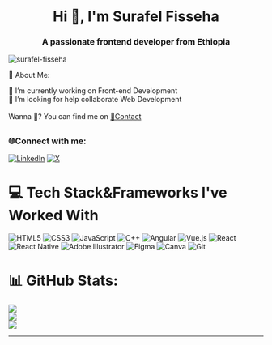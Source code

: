 <h1 align="center">Hi 👋, I'm Surafel Fisseha</h1>
<h3 align="center">A passionate frontend developer from Ethiopia</h3>
<p align="left"> <img src="https://komarev.com/ghpvc/?username=surafel-fisseha&label=Profile%20views&color=0e75b6&style=flat" alt="surafel-fisseha" /> </p>
💫 About Me:

🔭 I’m currently working on Front-end Development <br>🤝 I’m looking for help collaborate Web Development <br>
<br>Wanna 💬? You can find me on <a href="mailto:surafel.fiss@gmail.com">📩Contact</a>


##  <h3 align="left">🌐Connect with me:</h3>
[![LinkedIn](https://img.shields.io/badge/LinkedIn-%230077B5.svg?logo=linkedin&logoColor=white)](https://www.linkedin.com/in/surafel-fisseha-877039307?utm_source=share&utm_campaign=share_via&utm_content=profile&utm_medium=android_app) [![X](https://img.shields.io/badge/X-black.svg?logo=X&logoColor=white)](https://x.com/SURAFEL_FISSEHA?t=oSWgPCJpXLdoJK1nCW6HSA&s=35) 

# 💻 Tech Stack&Frameworks I've Worked With
![HTML5](https://img.shields.io/badge/html5-%23E34F26.svg?style=for-the-badge&logo=html5&logoColor=white) ![CSS3](https://img.shields.io/badge/css3-%231572B6.svg?style=for-the-badge&logo=css3&logoColor=white) ![JavaScript](https://img.shields.io/badge/javascript-%23323330.svg?style=for-the-badge&logo=javascript&logoColor=%23F7DF1E) ![C++](https://img.shields.io/badge/c++-%2300599C.svg?style=for-the-badge&logo=c%2B%2B&logoColor=white) ![Angular](https://img.shields.io/badge/angular-%23DD0031.svg?style=for-the-badge&logo=angular&logoColor=white) ![Vue.js](https://img.shields.io/badge/vue.js-%2335495e.svg?style=for-the-badge&logo=vuedotjs&logoColor=%234FC08D) ![React](https://img.shields.io/badge/react-%2320232a.svg?style=for-the-badge&logo=react&logoColor=%2361DAFB) ![React Native](https://img.shields.io/badge/react_native-%2320232a.svg?style=for-the-badge&logo=react&logoColor=%2361DAFB) ![Adobe Illustrator](https://img.shields.io/badge/adobe%20illustrator-%23FF9A00.svg?style=for-the-badge&logo=adobe%20illustrator&logoColor=white) ![Figma](https://img.shields.io/badge/figma-%23F24E1E.svg?style=for-the-badge&logo=figma&logoColor=white) ![Canva](https://img.shields.io/badge/Canva-%2300C4CC.svg?style=for-the-badge&logo=Canva&logoColor=white) ![Git](https://img.shields.io/badge/git-%23F05033.svg?style=for-the-badge&logo=git&logoColor=white)
# 📊 GitHub Stats:
![](https://github-readme-stats.vercel.app/api?username=Surafel-Fisseha&theme=ayu-mirage&hide_border=false&include_all_commits=false&count_private=false)<br/>
![](https://github-readme-streak-stats.herokuapp.com/?user=Surafel-Fisseha&theme=ayu-mirage&hide_border=false)<br/>
![](https://github-readme-stats.vercel.app/api/top-langs/?username=Surafel-Fisseha&theme=ayu-mirage&hide_border=false&include_all_commits=false&count_private=false&layout=compact)

---



